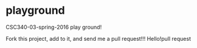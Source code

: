 # playground
CSC340-03-spring-2016 play ground!

Fork this project, add to it, and send me a pull request!!!
Hello!pull request
